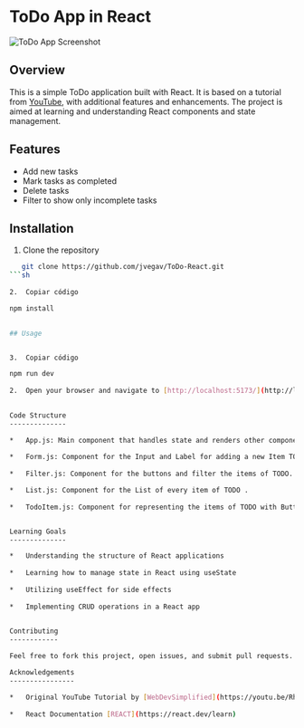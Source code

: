 # ToDo App in React

![ToDo App Screenshot](screenshot.png)

## Overview

This is a simple ToDo application built with React. It is based on a tutorial from [YouTube](https://youtu.be/Rh3tobg7hEo?si=bHSiC-03VYHNoLV2), with additional features and enhancements. The project is aimed at learning and understanding React components and state management.

## Features

- Add new tasks
- Mark tasks as completed
- Delete tasks
- Filter to show only incomplete tasks

## Installation


1.  Clone the repository
```sh
   git clone https://github.com/jvegav/ToDo-React.git
```sh
    
2.  Copiar código

npm install
    

## Usage


3.  Copiar código

npm run dev
    
2.  Open your browser and navigate to [http://localhost:5173/](http://localhost:5173/)
    

Code Structure
--------------

*   App.js: Main component that handles state and renders other components.
    
*   Form.js: Component for the Input and Label for adding a new Item TODO.
    
*   Filter.js: Component for the buttons and filter the items of TODO.

*   List.js: Component for the List of every item of TODO .
    
*   TodoItem.js: Component for representing the items of TODO with Buttons of Check and Delete.


Learning Goals
--------------

*   Understanding the structure of React applications
    
*   Learning how to manage state in React using useState
    
*   Utilizing useEffect for side effects
    
*   Implementing CRUD operations in a React app
    

Contributing
------------

Feel free to fork this project, open issues, and submit pull requests.

Acknowledgements
----------------

*   Original YouTube Tutorial by [WebDevSimplified](https://youtu.be/Rh3tobg7hEo?si=TDOLxxcSlzc1VSfO)
    
*   React Documentation [REACT](https://react.dev/learn)
    
